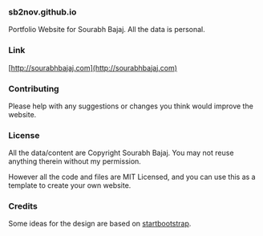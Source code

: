 ### sb2nov.github.io
Portfolio Website for Sourabh Bajaj. All the data is personal.

### Link
[http://sourabhbajaj.com](http://sourabhbajaj.com)

### Contributing
Please help with any suggestions or changes you think would improve the website.

### License
All the data/content are Copyright Sourabh Bajaj. You may not reuse anything therein without my permission.

However all the code and files are MIT Licensed, and you can use this as a template to create your own website.

### Credits
Some ideas for the design are based on [startbootstrap](https://github.com/IronSummitMedia/startbootstrap).
